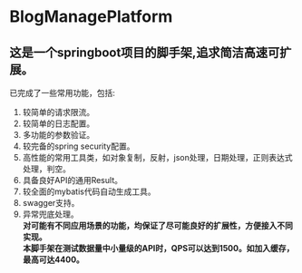 # BlogManagePlatform  
## 这是一个springboot项目的脚手架,追求简洁高速可扩展。  
已完成了一些常用功能，包括:
1. 较简单的请求限流。
2. 较简单的日志配置。
3. 多功能的参数验证。
4. 较完备的spring security配置。
5. 高性能的常用工具类，如对象复制，反射，json处理，日期处理，正则表达式处理，判空。
6. 具备良好API的通用Result。
7. 较全面的mybatis代码自动生成工具。
8. swagger支持。
9. 异常兜底处理。  
**对可能有不同应用场景的功能，均保证了尽可能良好的扩展性，方便接入不同实现。**  
**本脚手架在测试数据量中小量级的API时，QPS可以达到1500。如加入缓存，最高可达4400。**  
